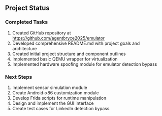## Project Status
### Completed Tasks
1. Created GitHub repository at https://github.com/agentbryce2025/emulator
2. Developed comprehensive README.md with project goals and architecture
3. Created initial project structure and component outlines
4. Implemented basic QEMU wrapper for virtualization
5. Implemented hardware spoofing module for emulator detection bypass

### Next Steps
1. Implement sensor simulation module
2. Create Android-x86 customization module
3. Develop Frida scripts for runtime manipulation
4. Design and implement the GUI interface
5. Create test cases for LinkedIn detection bypass
